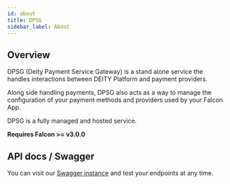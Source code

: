 ```yaml
---
id: about
title: DPSG
sidebar_label: About
---
```


## Overview

DPSG (Deity Payment Service Gateway) is a stand alone service the handles interactions between DEITY Platform and payment providers.

Along side handling payments, DPSG also acts as a way to manage the configuration of your payment methods and providers used by your Falcon App.

DPSG is a fully managed and hosted service.

**Requires Falcon >= v3.0.0**

## API docs / Swagger

You can visit our [Swagger instance](https://dpsg.dev.deity.cloud/) and test your endpoints at any time. 

